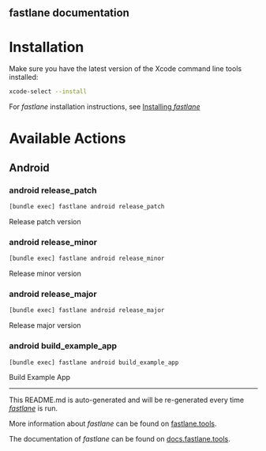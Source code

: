 fastlane documentation
----

# Installation

Make sure you have the latest version of the Xcode command line tools installed:

```sh
xcode-select --install
```

For _fastlane_ installation instructions, see [Installing _fastlane_](https://docs.fastlane.tools/#installing-fastlane)

# Available Actions

## Android

### android release_patch

```sh
[bundle exec] fastlane android release_patch
```

Release patch version

### android release_minor

```sh
[bundle exec] fastlane android release_minor
```

Release minor version

### android release_major

```sh
[bundle exec] fastlane android release_major
```

Release major version

### android build_example_app

```sh
[bundle exec] fastlane android build_example_app
```

Build Example App

----

This README.md is auto-generated and will be re-generated every time [_fastlane_](https://fastlane.tools) is run.

More information about _fastlane_ can be found on [fastlane.tools](https://fastlane.tools).

The documentation of _fastlane_ can be found on [docs.fastlane.tools](https://docs.fastlane.tools).
